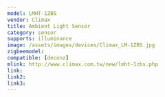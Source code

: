 ```yaml
---
model: LMHT-1ZBS
vendor: Climax
title: Ambient Light Sensor 
category: sensor
supports: illuminance
image: /assets/images/devices/Climax_LM-1ZBS.jpg
zigbeemodel: 
compatible: [deconz]
mlink: http://www.climax.com.tw/new/lmht-1zbs.php
link: 
link2: 
link3: 
---
```


